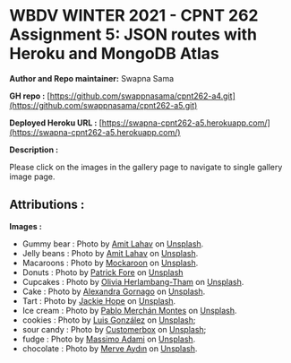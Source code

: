 # WBDV WINTER 2021 - CPNT 262 Assignment 5: JSON routes with Heroku and MongoDB Atlas

**Author and Repo maintainer:** Swapna Sama

**GH repo :** [https://github.com/swappnasama/cpnt262-a4.git](https://github.com/swappnasama/cpnt262-a5.git)

**Deployed Heroku URL :** [https://swapna-cpnt262-a5.herokuapp.com/](https://swapna-cpnt262-a5.herokuapp.com/)

**Description :**

Please click on the images in the gallery page to navigate to single gallery image page.

## Attributions :

**Images :**

  - Gummy bear : Photo by [Amit Lahav](https://unsplash.com/@amit_lahav?utm_source=unsplash&utm_medium=referral&utm_content=creditCopyText) on [Unsplash](https://unsplash.com/s/photos/candy?utm_source=unsplash&utm_medium=referral&utm_content=creditCopyText).
  - Jelly beans : Photo by [Amit Lahav](https://unsplash.com/@amit_lahav?utm_source=unsplash&utm_medium=referral&utm_content=creditCopyText) on [Unsplash](https://unsplash.com/s/photos/candy?utm_source=unsplash&utm_medium=referral&utm_content=creditCopyText).
  - Macaroons : Photo by [Mockaroon](https://unsplash.com/@mockaroon?utm_source=unsplash&utm_medium=referral&utm_content=creditCopyText) on [Unsplash](https://unsplash.com/s/photos/candy?utm_source=unsplash&utm_medium=referral&utm_content=creditCopyText).
  - Donuts : Photo by [Patrick Fore](https://unsplash.com/@patrickian4?utm_source=unsplash&utm_medium=referral&utm_content=creditCopyText) on [Unsplash](https://unsplash.com/s/photos/sweet-treats?utm_source=unsplash&utm_medium=referral&utm_content=creditCopyText)
  - Cupcakes : Photo by [Olivia Herlambang-Tham](https://unsplash.com/@oliviaht?utm_source=unsplash&utm_medium=referral&utm_content=creditCopyText) on [Unsplash](https://unsplash.com/@oliviaht?utm_source=unsplash&utm_medium=referral&utm_content=creditCopyText).
  - Cake : Photo by [Alexandra Gornago](https://unsplash.com/@alexagornago?utm_source=unsplash&utm_medium=referral&utm_content=creditCopyText) on [Unsplash](https://unsplash.com/s/photos/cake?utm_source=unsplash&utm_medium=referral&utm_content=creditCopyText).
  - Tart : Photo by [Jackie Hope](https://unsplash.com/@jackieboylhart?utm_source=unsplash&utm_medium=referral&utm_content=creditCopyText) on [Unsplash](https://unsplash.com/s/photos/tart?utm_source=unsplash&utm_medium=referral&utm_content=creditCopyText).
  - Ice cream : Photo by [Pablo Merchán Montes](https://unsplash.com/@pablomerchanm?utm_source=unsplash&utm_medium=referral&utm_content=creditCopyText) on [Unsplash](https://unsplash.com/s/photos/sweet?utm_source=unsplash&utm_medium=referral&utm_content=creditCopyText).
  - cookies : Photo by [Luis González](https://unsplash.com/@porfgonzs?utm_source=unsplash&utm_medium=referral&utm_content=creditCopyText) on [Unsplash](https://unsplash.com/s/photos/confectionery?utm_source=unsplash&utm_medium=referral&utm_content=creditCopyText);
  - sour candy : Photo by [Customerbox](https://unsplash.com/@customerbox?utm_source=unsplash&utm_medium=referral&utm_content=creditCopyText) on [Unsplash](https://unsplash.com/s/photos/candy?utm_source=unsplash&utm_medium=referral&utm_content=creditCopyText);
  - fudge : Photo by [Massimo Adami](https://unsplash.com/@massimo_adami?utm_source=unsplash&utm_medium=referral&utm_content=creditCopyText) on [Unsplash](https://unsplash.com/s/photos/dessert?utm_source=unsplash&utm_medium=referral&utm_content=creditCopyText).
  - chocolate : Photo by [Merve Aydın](https://unsplash.com/@viledaaa?utm_source=unsplash&utm_medium=referral&utm_content=creditCopyText) on [Unsplash](https://unsplash.com/s/photos/chocolate-confectinery?utm_source=unsplash&utm_medium=referral&utm_content=creditCopyText).













    

